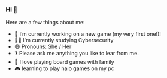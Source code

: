 ### Hi 👋

Here are a few things about me:

- 🔭 I’m currently working on a new game (my very first one!)!
- 👩‍🎓 I'm currently studying Cybersecurity
- 😄 Pronouns: She / Her
- ❓ Please ask me anything you like to lear from me.
- 🎲 I love playing board games with family
- 🎮 learning to play halo games on my pc

